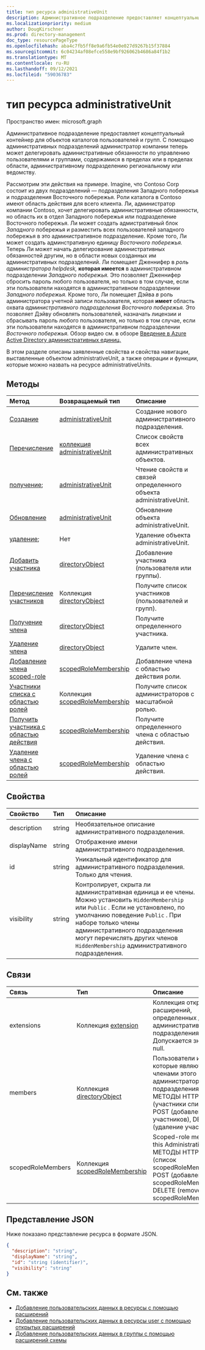 ```yaml
---
title: тип ресурса administrativeUnit
description: Административное подразделение предоставляет концептуальный контейнер для объектов каталогов пользователей и групп.
ms.localizationpriority: medium
author: DougKirschner
ms.prod: directory-management
doc_type: resourcePageType
ms.openlocfilehash: aba4c7fb5ff8e9a6fb54e0e027d9267b15f37884
ms.sourcegitcommit: 6c04234af08efce558e9bf926062b4686a84f1b2
ms.translationtype: MT
ms.contentlocale: ru-RU
ms.lasthandoff: 09/12/2021
ms.locfileid: "59036783"
---
```

# <a name="administrativeunit-resource-type"></a>тип ресурса administrativeUnit

Пространство имен: microsoft.graph

Административное подразделение предоставляет концептуальный контейнер для объектов каталогов пользователей и групп. С помощью административных подразделений администратор компании теперь может делегировать административные обязанности по управлению пользователями и группами, содержамися в пределах или в пределах области, административному подразделению региональному или ведомству.

Рассмотрим эти действия на примере. Imagine, что Contoso Corp состоит из двух подразделений — подразделения Западного побережья и подразделения Восточного побережья. Роли каталога в Contoso имеют область действия для всего клиента. Ли, администратор компании Contoso, хочет делегировать административные обязанности, но область их в отдел Западного побережья или подразделение Восточного побережья.  Ли может создать адмистративный блок *Западного* побережья и разместить всех пользователей западного побережья в это административное подразделение.  Кроме того, Ли может создать админстративную единицу *Восточного побережья.*  Теперь Ли может начать делегирование административных  обязанностей другим, но в области новых созданных им административных подразделений. Ли помещает Дженнифер в *роль администратора helpdesk,* **которая имеется** в административном подразделении *Западного побережья.*  Это позволяет Дженнифер сбросить пароль любого пользователя, но только в том случае, если эти пользователи находятся в административном подразделении *Западного побережья.*  Кроме того, Ли помещает Дэйва *в* роль администратора учетной записи пользователя, которая **имеет** область охвата *административного подразделения Восточного побережья.*  Это позволяет Дэйву обновлять пользователей, назначать лицензии и сбрасывать пароль любого пользователя, но только в том случае, если эти пользователи находятся в административном подразделении *Восточного побережья.* Обзор видео см. в обзоре [Введение в Azure Active Directory административных единиц.](https://channel9.msdn.com/Series/Windows-Azure-Active-Directory/Introduction-to-Azure-Active-Directory-Administrative-Units)


В этом разделе описаны заявленные свойства и свойства навигации, выставленные объектом administrativeUnit, а также операции и функции, которые можно назвать на ресурсе administrativeUnits.


## <a name="methods"></a>Методы

| Метод   | Возвращаемый тип | Описание |
|:---------------|:--------|:----------|
|[Создание](../api/administrativeunit-post-administrativeunits.md) | [administrativeUnit](administrativeunit.md) | Создание нового административного подразделения.|
|[Перечисление](../api/administrativeunit-list.md) | [коллекция administrativeUnit](administrativeunit.md) |Список свойств всех административных объектов.|
|[получение](../api/administrativeunit-get.md); | [administrativeUnit](administrativeunit.md) |Чтение свойств и связей определенного объекта administrativeUnit.|
|[Обновление](../api/administrativeunit-update.md) | [administrativeUnit](administrativeunit.md)    |Обновление объекта administrativeUnit. |
|[удаление](../api/administrativeunit-delete.md); | Нет |Удаление объекта administrativeUnit. |
|[Добавить участника](../api/administrativeunit-post-members.md) |[directoryObject](directoryobject.md)| Добавление участника (пользователя или группы).|
|[Перечисление участников](../api/administrativeunit-list-members.md) |Коллекция [directoryObject](directoryobject.md)| Получите список участников (пользователей и групп).|
|[Получение члена](../api/administrativeunit-get-members.md) |[directoryObject](directoryobject.md)| Получите определенного участника.|
|[Удаление члена](../api/administrativeunit-delete-members.md) |[directoryObject](directoryobject.md)| Удалите член.|
|[Добавление члена scoped-role](../api/administrativeunit-post-scopedrolemembers.md) |[scopedRoleMembership](scopedrolemembership.md)| Добавление члена с областью действия роли.|
|[Участники списка с областью ролей](../api/administrativeunit-list-scopedrolemembers.md) |Коллекция [scopedRoleMembership](scopedrolemembership.md)| Получите список администраторов с масштабной ролью.|
|[Получить участника с областью действия](../api/administrativeunit-get-scopedrolemembers.md) |[scopedRoleMembership](scopedrolemembership.md)| Получите определенного члена с областью действия.|
|[Удаление члена с областью ролей](../api/administrativeunit-delete-scopedrolemembers.md) |[scopedRoleMembership](scopedrolemembership.md)| Удаление члена с областью действия.|

## <a name="properties"></a>Свойства
| Свойство     | Тип   |Описание|
|:---------------|:--------|:----------|
|description|string|Необязательное описание административного подразделения.|
|displayName|string|Отображение имени административного подразделения.|
|id|string|Уникальный идентификатор для административного подразделения. Только для чтения.|
|visibility|string|Контролирует, скрыта ли административная единица и ее члены. Можно установить `HiddenMembership` или `Public` . Если не установлено, по умолчанию поведение `Public` . При наборе только члены административного подразделения могут перечислять других членов `HiddenMembership` административного подразделения.|

## <a name="relationships"></a>Связи
| Связь | Тип   |Описание|
|:---------------|:--------|:----------|
|extensions|Коллекция [extension](extension.md)|Коллекция открытых расширений, определенных для этого административного подразделения. Допускается значение null.|
|members|Коллекция [directoryObject](directoryobject.md)|Пользователи и группы, которые являются членами этого администраторского подразделения. МЕТОДЫ HTTP: GET (участники списка), POST (добавление участников), DELETE (удаление участников).|
|scopedRoleMembers|Коллекция [scopedRoleMembership](scopedrolemembership.md)| Scoped-role members of this Administrative Unit.  МЕТОДЫ HTTP: GET (список scopedRoleMemberships), POST (добавление scopedRoleMembership), DELETE (remove scopedRoleMembership). |

## <a name="json-representation"></a>Представление JSON

Ниже показано представление ресурса в формате JSON.

<!-- {
  "blockType": "resource",
  "keyProperty": "id",
  "optionalProperties": [

  ],
  "@odata.type": "microsoft.graph.administrativeUnit"
}-->

```json
{
  "description": "string",
  "displayName": "string",
  "id": "string (identifier)",
  "visibility": "string"
}

```


## <a name="see-also"></a>См. также

- [Добавление пользовательских данных в ресурсы с помощью расширений](/graph/extensibility-overview)
- [Добавление пользовательских данных в ресурсы user с помощью открытых расширений](/graph/extensibility-open-users)
- [Добавление пользовательских данных в группы с помощью расширений схемы](/graph/extensibility-schema-groups)


<!-- uuid: 8fcb5dbc-d5aa-4681-8e31-b001d5168d79
2015-10-25 14:57:30 UTC -->
<!--
{
  "type": "#page.annotation",
  "description": "administrativeUnit resource",
  "keywords": "",
  "section": "documentation",
  "tocPath": "",
  "suppressions": []
}
-->
